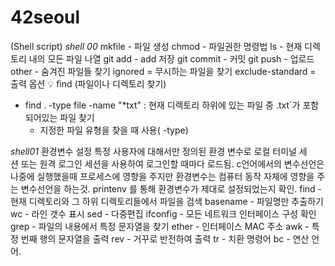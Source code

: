# 42seoul
(Shell script)
*shell 00*
mkfile - 파일 생성
chmod - 파일권한 명령법
ls - 현재 디렉토리 내의 모든 파일 나열
git add - add 저장
git commit - 커밋
git push - 업로드
other - 숨겨진 파일들 찾기
ignored =  무시하는 파일을 찾기
exclude-standard =  출력 옵션
💡 find (파일이나 디렉토리 찾기)
- find . -type file -name "*txt" : 현재 디렉토리 하위에 있는 파일 중 .txt`가 포함되어있는 파일 찾기
  - 지정한 파일 유형을 찾을 때 사용( -type)

*shell01*
환경변수 설정
특정 사용자에 대해서만 정의된 환경 변수로 로컬 터미널 세션 또는 원격 로그인 세션을 사용하여 로그인할 때마다 로드됨.
c언어에서의 변수선언은 나중에 실행했을때 프로세스에 영향을 주지만 환경변수는 컴퓨터 동작 자체에 영향을 주는 변수선언을 하는것.
printenv 를 통해 환경변수가 제대로 설정되었는지 확인.
find - 현재 디렉토리와 그 하위 디렉토리들에서 파일을 검색
basename - 파일명만 추출하기
wc - 라인 갯수 표시
sed - 다중편집 
ifconfig - 모든 네트워크 인터페이스 구성 확인
grep - 파일의 내용에서 특정 문자열을 찾기
ether - 인터페이스 MAC 주소
awk - 특정 번째 행의 문자열을 출력
rev - 거꾸로 반전하여 출력
tr - 치환 명령어
bc - 연산 언어.
